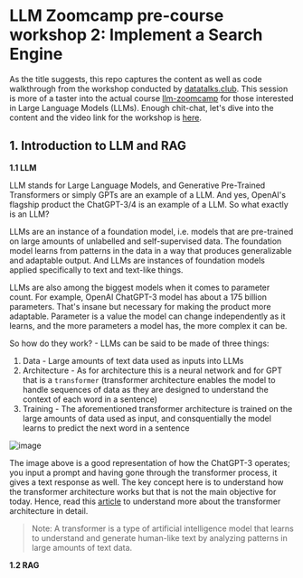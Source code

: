 # LLM Zoomcamp pre-course workshop 2: Implement a Search Engine

As the title suggests, this repo captures the content as well as code walkthrough from the workshop conducted by [datatalks.club](https://datatalks.club/). This session is more of a taster into the actual course [llm-zoomcamp](https://github.com/DataTalksClub/llm-zoomcamp) for those interested in Large Language Models (LLMs). Enough chit-chat, let's dive into the content and the video link for the workshop is [here](https://www.youtube.com/watch?v=nMrGK5QgPVE).

## 1. Introduction to LLM and RAG

**1.1 LLM**

LLM stands for Large Language Models, and Generative Pre-Trained Transformers or simply GPTs are an example of a LLM. And yes, OpenAI's flagship product the ChatGPT-3/4 is an example of a LLM. So what exactly is an LLM?

LLMs are an instance of a foundation model, i.e. models that are pre-trained on large amounts of unlabelled and self-supervised data. The foundation model learns from patterns in the data in a way that produces generalizable and adaptable output. And LLMs are instances of foundation models applied specifically to text and text-like things.

LLMs are also among the biggest models when it comes to parameter count. For example, OpenAI ChatGPT-3 model has about a 175 billion parameters. That's insane but necessary for making the product more adaptable. Parameter is a value the model can change independently as it learns, and the more parameters a model has, the more complex it can be.

So how do they work? - LLMs can be said to be made of three things:
1. Data - Large amounts of text data used as inputs into LLMs
2. Architecture - As for architecture this is a neural network and for GPT that is a `transformer` (transformer architecture enables the model to handle sequences of data as they are designed to understand the context of each word in a sentence)
3. Training - The aforementioned transformer architecture is trained on the large amounts of data used as input, and consquentially the model learns to predict the next word in a sentence

![image](https://github.com/peterchettiar/llm-search-engine/assets/89821181/a917fa0d-4b5d-40ef-ab95-5a4a214b2b69)

The image above is a good representation of how the ChatGPT-3 operates; you input a prompt and having gone through the transformer process, it gives a text response as well. The key concept here is to understand how the transformer architecture works but that is not the main objective for today. Hence, read this [article](https://www.datacamp.com/tutorial/how-transformers-work) to understand more about the transformer architecture in detail.

> Note: A transformer is a type of artificial intelligence model that learns to understand and generate human-like text by analyzing patterns in large amounts of text data.

**1.2 RAG**

